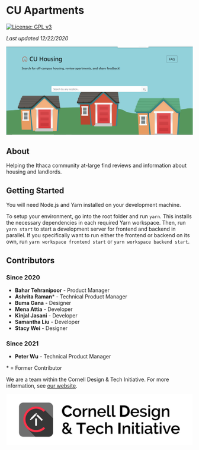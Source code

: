 # CU Apartments

[![License: GPL v3](https://img.shields.io/badge/License-GPLv3-blue.svg)](https://www.gnu.org/licenses/gpl-3.0)

*Last updated 12/22/2020*

![CU Apartments splash](./screenshots/splash.png)

## About

Helping the Ithaca community at-large find reviews and information about housing and landlords.

## Getting Started
You will need Node.js and Yarn installed on your development machine.

To setup your environment, go into the root folder and run `yarn`. This installs the necessary dependencies in each required Yarn workspace. Then, run `yarn start` to start a development server for frontend and backend in parallel. If you specifically want to run either the frontend or backend on its own, run `yarn workspace frontend start` or `yarn workspace backend start`.

## Contributors

### Since 2020

- **Bahar Tehranipoor** - Product Manager
- **Ashrita Raman**\* - Technical Product Manager
- **Buma Gana** - Designer
- **Mena Attia** - Developer
- **Kinjal Jasani** - Developer
- **Samantha Liu** - Developer
- **Stacy Wei** - Designer

### Since 2021

- **Peter Wu** - Technical Product Manager

\* = Former Contributor

We are a team within the Cornell Design & Tech Initiative. For more information, see [our website](https://cornelldti.org).

![dti splash](./screenshots/dti.png)

